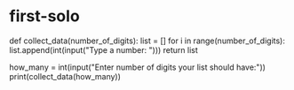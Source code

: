 # first-solo

def collect_data(number_of_digits):
    list = []
    for i in range(number_of_digits):
        list.append(int(input("Type a number: ")))
    return list

how_many = int(input("Enter number of digits your list should have:"))
print(collect_data(how_many))
